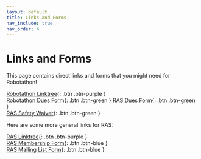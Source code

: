 ```yaml
---
layout: default
title: Links and Forms
nav_include: true
nav_order: 4
---
```


# Links and Forms

This page contains direct links and forms that you might need for Robotathon!

[Robotathon Linktree](https://linktr.ee/robotathon2024?utm_source=linktree_profile_share&ltsid=e97f46bf-044a-4460-9ae9-b069387234ea){: .btn .btn-purple }
<br>
[Robotathon Dues Form](https://utdirect.utexas.edu/txshop/item_details.WBX?application_name=ENENGALU&component=0&dept_prefix=EN&item_id=155&cat_seq_chosen=01&subcategory_seq_chosen=000){: .btn .btn-green }
[RAS Dues Form](https://utdirect.utexas.edu/nlogon/txshop/item_details.WBX?application_name=ENENGALU&component=0&dept_prefix=E2&item_id=199&cat_seq_chosen=02&subcategory_seq_chosen=000){: .btn .btn-green }
<br>
[RAS Safety Waiver](https://docs.google.com/forms/d/e/1FAIpQLSdRvNc2R3vnG0AXu4k7bypacyeB2jgF_D1nDPq76kE8WIIBmQ/viewform){: .btn .btn-green }

Here are some more general links for RAS:

[RAS Linktree](https://linktr.ee/ut.ras){: .btn .btn-purple }
<br>
[RAS Membership Form](https://docs.google.com/forms/d/e/1FAIpQLSf5v1L3MB3naSaYESixKXnwWSFYm6uatYRvCiesrBWiLwvQuQ/viewform){: .btn .btn-blue } 
<br>
[RAS Mailing List Form](https://docs.google.com/forms/d/e/1FAIpQLScdAMIHPdN18ZUY6EZq9AYJMJMIKXiRspwr9NHgzLCBaIh4nw/viewform){: .btn .btn-blue }